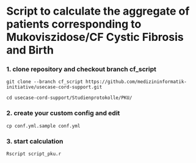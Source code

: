 # Script to calculate the aggregate of patients corresponding to Mukoviszidose/CF Cystic Fibrosis and Birth


### 1. clone repository and checkout branch cf_script

```
git clone --branch cf_script https://github.com/medizininformatik-initiative/usecase-cord-support.git

cd usecase-cord-support/Studienprotokolle/PKU/
```

### 2. create your custom config and edit
```
cp conf.yml.sample conf.yml
```



### 3. start calculation
```
Rscript script_pku.r
```